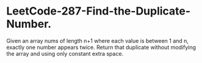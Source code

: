 # LeetCode-287-Find-the-Duplicate-Number.
Given an array nums of length n+1 where each value is between 1 and n, exactly one number appears twice. Return that duplicate without modifying the array and using only constant extra space.
